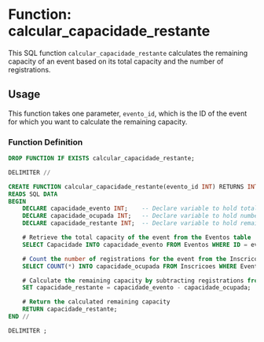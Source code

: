 # Function: calcular_capacidade_restante

This SQL function `calcular_capacidade_restante` calculates the remaining capacity of an event based on its total capacity and the number of registrations.

## Usage

This function takes one parameter, `evento_id`, which is the ID of the event for which you want to calculate the remaining capacity.

### Function Definition

```sql
DROP FUNCTION IF EXISTS calcular_capacidade_restante;

DELIMITER //

CREATE FUNCTION calcular_capacidade_restante(evento_id INT) RETURNS INT
READS SQL DATA
BEGIN
    DECLARE capacidade_evento INT;    -- Declare variable to hold total capacity of the event
    DECLARE capacidade_ocupada INT;   -- Declare variable to hold number of registrations for the event
    DECLARE capacidade_restante INT;  -- Declare variable to hold remaining capacity

    # Retrieve the total capacity of the event from the Eventos table
    SELECT Capacidade INTO capacidade_evento FROM Eventos WHERE ID = evento_id;

    # Count the number of registrations for the event from the Inscricoes table
    SELECT COUNT(*) INTO capacidade_ocupada FROM Inscricoes WHERE EventoID = evento_id;

    # Calculate the remaining capacity by subtracting registrations from total capacity
    SET capacidade_restante = capacidade_evento - capacidade_ocupada;

    # Return the calculated remaining capacity
    RETURN capacidade_restante;
END //

DELIMITER ;
